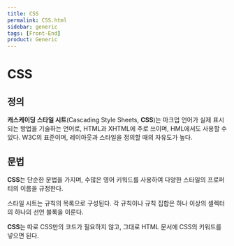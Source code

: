 ```yaml
---
title: CSS
permalink: CSS.html
sidebar: generic
tags: [Front-End]
product: Generic
---
```


# CSS

## 정의

**캐스케이딩 스타일 시트**(Cascading Style Sheets, **CSS**)는 마크업 언어가 실제 표시되는 방법을 기술하는 언어로, HTML과 XHTML에 주로 쓰이며, HML에서도 사용할 수 있다. W3C의 표준이며, 레이아웃과 스타일을 정의할 때의 자유도가 높다.



## 문법

**CSS**는 단순한 문법을 가지며, 수많은 영어 키워드를 사용하여 다양한 스타일의 프로퍼티의 이름을 규정한다.

스타일 시트는 규칙의 목록으로 구성된다. 각 규칙이나 규칙 집합은 하나 이상의 셀렉터의 하나의 선언 블록을 이룬다.

**CSS**는 따로 CSS만의 코드가 필요하지 않고, 그대로 HTML 문서에 CSS의 키워드를 넣으면 된다.